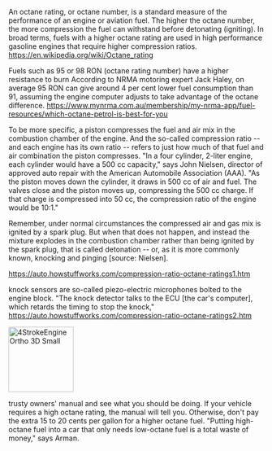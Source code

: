 
An octane rating, or octane number, is a standard measure of the performance of an engine or aviation fuel. 
The higher the octane number, the more compression the fuel can withstand before detonating (igniting). 
In broad terms, fuels with a higher octane rating are used in high performance gasoline engines that require higher 
compression ratios. https://en.wikipedia.org/wiki/Octane_rating


Fuels such as 95 or 98 RON (octane rating number) have a higher resistance to burn
According to NRMA motoring expert Jack Haley, on average 95 RON can give around 4 per cent lower fuel consumption than 91, assuming the engine computer adjusts to take advantage of the octane difference. https://www.mynrma.com.au/membership/my-nrma-app/fuel-resources/which-octane-petrol-is-best-for-you



To be more specific, a piston compresses the fuel and air mix in the combustion chamber of the engine. And the so-called compression ratio -- and each engine has its own ratio -- refers to just how much of that fuel and air combination the piston compresses. "In a four cylinder, 2-liter engine, each cylinder would have a 500 cc capacity," says John Nielsen, director of approved auto repair with the American Automobile Association (AAA). "As the piston moves down the cylinder, it draws in 500 cc of air and fuel. The valves close and the piston moves up, compressing the 500 cc charge. If that charge is compressed into 50 cc, the compression ratio of the engine would be 10:1."

Remember, under normal circumstances the compressed air and gas mix is ignited by a spark plug. But when that does not happen, and instead the mixture explodes in the combustion chamber rather than being ignited by the spark plug, that is called detonation -- or, as it is more commonly known, knocking and pinging [source: Nielsen].

https://auto.howstuffworks.com/compression-ratio-octane-ratings1.htm

knock sensors are so-called piezo-electric microphones bolted to the engine block. "The knock detector talks to the ECU [the car's computer], which retards the timing to stop the knock," https://auto.howstuffworks.com/compression-ratio-octane-ratings2.htm


<div>
<a title="By Zephyris [CC BY-SA 3.0 
 (https://creativecommons.org/licenses/by-sa/3.0
) or GFDL (http://www.gnu.org/copyleft/fdl.html)], from Wikimedia Commons" href="https://commons.wikimedia.org/wiki/File:4StrokeEngine_Ortho_3D_Small.gif"><img width="128" alt="4StrokeEngine Ortho 3D Small" src="https://upload.wikimedia.org/wikipedia/commons/d/dc/4StrokeEngine_Ortho_3D_Small.gif"></a>
</div>

trusty owners' manual and see what you should be doing. If your vehicle requires a high octane rating, the manual will tell you. Otherwise, don't pay the extra 15 to 20 cents per gallon for a higher octane fuel. "Putting high-octane fuel into a car that only needs low-octane fuel is a total waste of money," says Arman.


